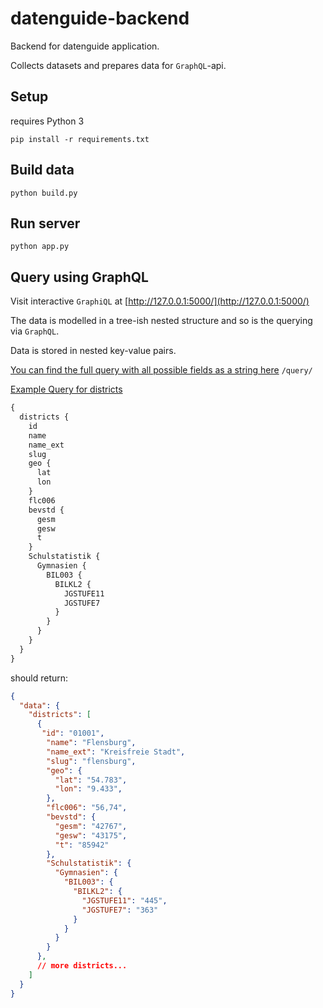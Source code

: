 # datenguide-backend

Backend for datenguide application.

Collects datasets and prepares data for `GraphQL`-api.

## Setup

requires Python 3

    pip install -r requirements.txt


## Build data

    python build.py


## Run server

    python app.py

## Query using GraphQL

Visit interactive `GraphiQL` at [http://127.0.0.1:5000/](http://127.0.0.1:5000/)

The data is modelled in a tree-ish nested structure and so is the querying via `GraphQL`.

Data is stored in nested key-value pairs.

[You can find the full query with all possible fields as a string here](http://127.0.0.1:5000/query/) `/query/`

[Example Query for districts](http://127.0.0.1:5000/?query=%7B%0A%20%20districts%20%7B%0A%20%20%20%20id%0A%20%20%20%20name%0A%20%20%20%20name_ext%0A%20%20%20%20slug%0A%20%20%20%20geo%20%7B%0A%20%20%20%20%20%20bbox%0A%20%20%20%20%20%20lat%0A%20%20%20%20%20%20lon%0A%20%20%20%20%7D%0A%20%20%20%20flc006%0A%20%20%20%20bevstd%20%7B%0A%20%20%20%20%20%20gesm%0A%20%20%20%20%20%20gesw%0A%20%20%20%20%20%20t%0A%20%20%20%20%7D%0A%20%20%20%20Schulstatistik%20%7B%0A%20%20%20%20%20%20Gymnasien%20%7B%0A%20%20%20%20%20%20%20%20BIL003%20%7B%0A%20%20%20%20%20%20%20%20%20%20BILKL2%20%7B%0A%20%20%20%20%20%20%20%20%20%20%20%20JGSTUFE11%0A%20%20%20%20%20%20%20%20%20%20%20%20JGSTUFE7%0A%20%20%20%20%20%20%20%20%20%20%7D%0A%20%20%20%20%20%20%20%20%7D%0A%20%20%20%20%20%20%7D%0A%20%20%20%20%7D%0A%20%20%7D%0A%7D%0A)

```graphql
{
  districts {
    id
    name
    name_ext
    slug
    geo {
      lat
      lon
    }
    flc006
    bevstd {
      gesm
      gesw
      t
    }
    Schulstatistik {
      Gymnasien {
        BIL003 {
          BILKL2 {
            JGSTUFE11
            JGSTUFE7
          }
        }
      }
    }
  }
}
```

should return:
```json
{
  "data": {
    "districts": [
      {
       "id": "01001",
        "name": "Flensburg",
        "name_ext": "Kreisfreie Stadt",
        "slug": "flensburg",
        "geo": {
          "lat": "54.783",
          "lon": "9.433",
        },
        "flc006": "56,74",
        "bevstd": {
          "gesm": "42767",
          "gesw": "43175",
          "t": "85942"
        },
        "Schulstatistik": {
          "Gymnasien": {
            "BIL003": {
              "BILKL2": {
                "JGSTUFE11": "445",
                "JGSTUFE7": "363"
              }
            }
          }
        }
      },
      // more districts...
    ]
  }
}
```
